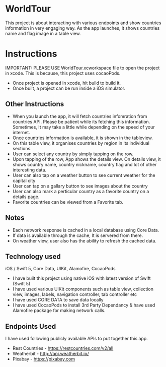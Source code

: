 # WorldTour

This project is about interacting with various endpoints and show countries information in very engaging way. As the app launches, it shows countries name and flag image in a 
table view. 

# Instructions 

IMPORTANT:  PLEASE USE WorldTour.xcworkspace file to open the project in xcode. This is because, this project uses cocaoPods.
- Once project is opened in xcode, hit build to build it.
- Once built, a project can be run inside a iOS simulator.

Other Instructions
------------------

- When you launch the app, it will fetch countries infomration from countries API. Please be patient while its fetching this information. Sometimes, It may take a little while 
  depending on the speed of your internet.
- Once countries information is available, it is shown in the tableview.
- On this table view, it organises countries by region in its individual sections.
- User can select any country by simply tapping on the row.
- Upon tapping of the row, App shows the details view. On details view, it shows country name, country nickname, country flag and lot of other interesting data.
- User can also tap on a weather button to see current weather for the capital city
- User can tap on a gallary button to see images about the country
- User can also mark a perticular country as a favorite country on a details page.
- Favorite countries can be viewed from a Favorite tab.

## Notes
- Each network response is cached in a local database using Core Data.
- If data is available through the cache, It is servered from there.
- On weather view, user also has the ability to refresh the cached data.

## Technology used

iOS / Swift 5, Core Data, UIKit, Alamofire, CocaoPods

- I have built this project using native iOS with latest version of Swift (Swift 5)
- I have used various UIKit components such as table view, collection view, images, labels, navigation controller, tab controller etc
- I have used CORE DATA to save data locally
- I have used CocaoPods to install 3rd Party Dependancy & have used Alamofire package for making network calls.

## Endpoints Used
I have used following publicly available APIs to put together this app.
- Rest Countries - https://restcountries.com/v2/all
- Weatherbit - http://api.weatherbit.io/
- Pixabay - https://pixabay.com



